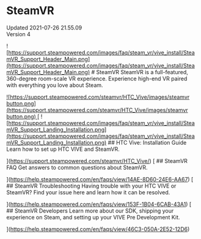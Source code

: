 # SteamVR
Updated 2021-07-26 21.55.09  
Version 4  

![https://support.steampowered.com/images/faq/steam_vr/vive_install/SteamVR_Support_Header_Main.png](https://support.steampowered.com/images/faq/steam_vr/vive_install/SteamVR_Support_Header_Main.png)  # SteamVR
SteamVR is a full-featured, 360-degree room-scale VR experience. Experience high-end VR paired with everything you love about Steam.  
  
[ ![https://support.steampowered.com/steamvr/HTC_Vive/images/steamvr button.png](https://support.steampowered.com/steamvr/HTC_Vive/images/steamvr button.png)  ](https://store.steampowered.com/app/250820/SteamVR/)  [ ![https://support.steampowered.com/images/faq/steam_vr/vive_install/SteamVR_Support_Landing_Installation.png](https://support.steampowered.com/images/faq/steam_vr/vive_install/SteamVR_Support_Landing_Installation.png) ## HTC Vive: Installation Guide
Learn how to set up HTC VIVE and SteamVR.  
  
](https://support.steampowered.com/steamvr/HTC_Vive/) [ ## SteamVR FAQ
Get answers to common questions about SteamVR.  
  
](https://help.steampowered.com/en/faqs/view/14AE-8D60-24E6-AA67) [ ## SteamVR Troubleshooting
Having trouble with your HTC VIVE or SteamVR? Find your issue here and learn how it can be resolved.  
  
](https://help.steampowered.com/en/faqs/view/153F-1B04-6CAB-43A1) [ ## SteamVR Developers
Learn more about our SDK, shipping your experience on Steam, and setting up your VIVE Pre Development Kit.  
  
](https://help.steampowered.com/en/faqs/view/46C3-050A-2E52-12D6)
